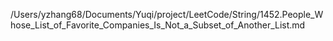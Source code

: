 /Users/yzhang68/Documents/Yuqi/project/LeetCode/String/1452.People_Whose_List_of_Favorite_Companies_Is_Not_a_Subset_of_Another_List.md